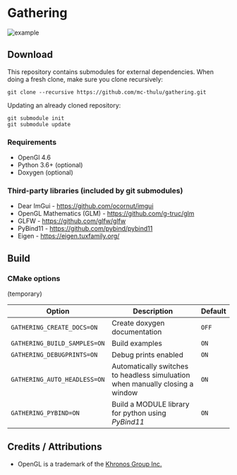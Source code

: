 # Gathering

![example](https://raw.githubusercontent.com/wiki/mc-thulu/gathering/web/sides.png)

## Download
This repository contains submodules for external dependencies. When doing a fresh clone, make sure you clone recursively:
```
git clone --recursive https://github.com/mc-thulu/gathering.git
```
Updating an already cloned repository:
```
git submodule init
git submodule update
```

### Requirements
* OpenGl 4.6
* Python 3.6+ (optional)
* Doxygen (optional)

### Third-party libraries (included by git submodules)
* Dear ImGui - https://github.com/ocornut/imgui
* OpenGL Mathematics (GLM) - https://github.com/g-truc/glm
* GLFW - https://github.com/glfw/glfw
* PyBind11 - https://github.com/pybind/pybind11
* Eigen - https://eigen.tuxfamily.org/

## Build
### CMake options
(temporary)

|Option                          |Description|Default|
|--------------------------------|---|---|
|``GATHERING_CREATE_DOCS=ON``  |Create doxygen documentation|``OFF``|
|``GATHERING_BUILD_SAMPLES=ON``|Build examples|``ON``|
|``GATHERING_DEBUGPRINTS=ON``  |Debug prints enabled|``ON``|
|``GATHERING_AUTO_HEADLESS=ON``|Automatically switches to headless simuluation when manually closing a window|``ON``|
|``GATHERING_PYBIND=ON``|Build a MODULE library for python using _PyBind11_|``ON``|

## Credits / Attributions
* OpenGL is a trademark of the [Khronos Group Inc.](http://www.khronos.org)
